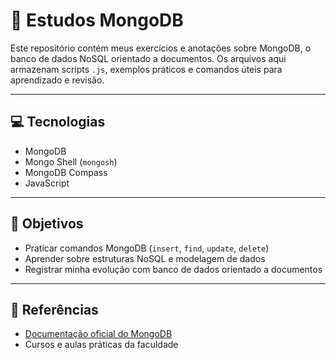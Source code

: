 # 🧪 Estudos MongoDB

Este repositório contém meus exercícios e anotações sobre MongoDB, o banco de dados NoSQL orientado a documentos. Os arquivos aqui armazenam scripts `.js`, exemplos práticos e comandos úteis para aprendizado e revisão.


---

## 💻 Tecnologias

- MongoDB
- Mongo Shell (`mongosh`)
- MongoDB Compass
- JavaScript

---

## 📌 Objetivos

- Praticar comandos MongoDB (`insert`, `find`, `update`, `delete`)
- Aprender sobre estruturas NoSQL e modelagem de dados
- Registrar minha evolução com banco de dados orientado a documentos

---

## 🧠 Referências

- [Documentação oficial do MongoDB](https://www.mongodb.com/docs/)
- Cursos e aulas práticas da faculdade
